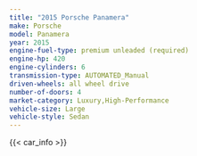 ```yaml
---
title: "2015 Porsche Panamera"
make: Porsche
model: Panamera
year: 2015
engine-fuel-type: premium unleaded (required)
engine-hp: 420
engine-cylinders: 6
transmission-type: AUTOMATED_Manual
driven-wheels: all wheel drive
number-of-doors: 4
market-category: Luxury,High-Performance
vehicle-size: Large
vehicle-style: Sedan
---
```


{{< car_info >}}
